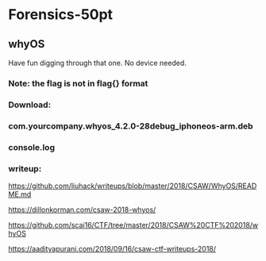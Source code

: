 # Forensics-50pt
## whyOS
Have fun digging through that one. No device needed.
### Note: the flag is not in flag{} format
### Download:

### com.yourcompany.whyos_4.2.0-28debug_iphoneos-arm.deb

### console.log

### writeup:

https://github.com/liuhack/writeups/blob/master/2018/CSAW/WhyOS/README.md

https://dillonkorman.com/csaw-2018-whyos/

https://github.com/scai16/CTF/tree/master/2018/CSAW%20CTF%202018/whyOS

https://aadityapurani.com/2018/09/16/csaw-ctf-writeups-2018/
